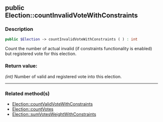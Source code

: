 ## public Election::countInvalidVoteWithConstraints

### Description    

```php
public $Election -> countInvalidVoteWithConstraints ( ) : int
```

Count the number of actual invalid (if constraints functionality is enabled) but registered vote for this election.
    

### Return value:   

*(int)* Number of valid and registered vote into this election.


---------------------------------------

### Related method(s)      

* [Election::countValidVoteWithConstraints](../Election%20Class/public%20Election--countValidVoteWithConstraints.md)    
* [Election::countVotes](../Election%20Class/public%20Election--countVotes.md)    
* [Election::sumVotesWeightWithConstraints](../Election%20Class/public%20Election--sumVotesWeightWithConstraints.md)    
